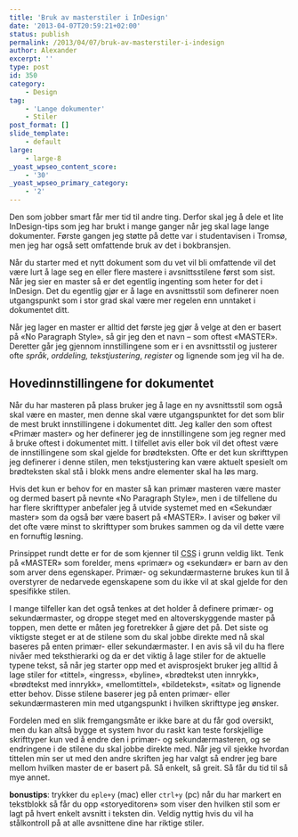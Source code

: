 ```yaml
---
title: 'Bruk av masterstiler i InDesign'
date: '2013-04-07T20:59:21+02:00'
status: publish
permalink: /2013/04/07/bruk-av-masterstiler-i-indesign
author: Alexander
excerpt: ''
type: post
id: 350
category:
    - Design
tag:
    - 'Lange dokumenter'
    - Stiler
post_format: []
slide_template:
    - default
large:
    - large-8
_yoast_wpseo_content_score:
    - '30'
_yoast_wpseo_primary_category:
    - '2'
---
```

Den som jobber smart får mer tid til andre ting. Derfor skal jeg å dele et lite InDesign-tips som jeg har brukt i mange ganger når jeg skal lage lange dokumenter. Første gangen jeg støtte på dette var i studentavisen i Tromsø, men jeg har også sett omfattende bruk av det i bokbransjen.

Når du starter med et nytt dokument som du vet vil bli omfattende vil det være lurt å lage seg en eller flere mastere i avsnittsstilene først som sist. Når jeg sier en master så er det egentlig ingenting som heter for det i InDesign. Det du egentlig gjør er å lage en avsnittsstil som definerer noen utgangspunkt som i stor grad skal være mer regelen enn unntaket i dokumentet ditt.

Når jeg lager en master er alltid det første jeg gjør å velge at den er basert på «No Paragraph Style», så gir jeg den et navn – som oftest «MASTER». Deretter går jeg gjennom innstillingene som er i en avsnittsstil og justerer ofte *språk*, *orddeling,* *tekstjustering*, *register* og lignende som jeg vil ha de.

<!-- - ![](../../../../../uploads/2013/04/01-Master_InDesign.png)
- ![](../../../../../uploads/2013/04/02-Master_velg-spraak_InDesign.png)
- ![](../../../../../uploads/2013/04/03-Master_velg-spraak_InDesign.png)
- ![](../../../../../uploads/2013/04/04-Master_velg-register_InDesign.png)
- ![](../../../../../uploads/2013/04/05-Master_velg-tekstjustering_InDesign.png.png) -->

Hovedinnstillingene for dokumentet
----------------------------------

Når du har masteren på plass bruker jeg å lage en ny avsnittsstil som også skal være en master, men denne skal være utgangspunktet for det som blir de mest brukt innstillingene i dokumentet ditt. Jeg kaller den som oftest «Primær master» og her definerer jeg de innstillingene som jeg regner med å bruke oftest i dokumentet mitt. I tilfellet avis eller bok vil det oftest være de innstillingene som skal gjelde for brødteksten. Ofte er det kun skrifttypen jeg definerer i denne stilen, men tekstjustering kan være aktuelt spesielt om brødteksten skal stå i blokk mens andre elementer skal ha løs marg.

<!-- <div class="wp-block-image">![06-PrimaerMaster_opprett_InDesign.png](../../../../../uploads/2013/04/06-PrimaerMaster_opprett_InDesign.png.png)</div><div class="wp-block-image">![07-PrimaerMaster_basis_InDesign.png](../../../../../uploads/2013/04/07-PrimaerMaster_basis_InDesign.png.png)</div> -->

Hvis det kun er behov for en master så kan primær masteren være master og dermed basert på nevnte «No Paragraph Style», men i de tilfellene du har flere skrifttyper anbefaler jeg å utvide systemet med en «Sekundær master» som da også bør være basert på «MASTER». I aviser og bøker vil det ofte være minst to skrifttyper som brukes sammen og da vil dette være en fornuftig løsning.

Prinsippet rundt dette er for de som kjenner til <abbr title="Cascading Stylesheet">CSS</abbr> i grunn veldig likt. Tenk på «MASTER» som forelder, mens «primær» og «sekundær» er barn av den som arver dens egenskaper. Primær- og sekundærmasterne brukes kun til å overstyrer de nedarvede egenskapene som du ikke vil at skal gjelde for den spesifikke stilen.

I mange tilfeller kan det også tenkes at det holder å definere primær- og sekundærmaster, og droppe steget med en altoverskyggende master på toppen, men dette er måten jeg foretrekker å gjøre det på. Det siste og viktigste steget er at de stilene som du skal jobbe direkte med nå skal baseres på enten primær- eller sekundærmaster. I en avis så vil du ha flere nivåer med teksthierarki og da er det viktig å lage stiler for de aktuelle typene tekst, så når jeg starter opp med et avisprosjekt bruker jeg alltid å lage stiler for «tittel», «ingress», «byline», «brødtekst uten innrykk», «brødtekst med innrykk», «mellomtittel», «bildetekst», «sitat» og lignende etter behov. Disse stilene baserer jeg på enten primær- eller sekundærmasteren min med utgangspunkt i hvilken skrifttype jeg ønsker.

<!-- <div class="wp-block-image"><figure class="alignleft">[![08-Brodtekststil_InDesign](../../../../../uploads/2013/04/08-Brodtekststil_InDesign.png)](http://ap.local/wp-content/uploads/2013/04/08-Brodtekststil_InDesign.png)</figure></div><div class="wp-block-image"><figure class="alignleft">[![09-Tittelstil_InDesign](../../../../../uploads/2013/04/09-Tittelstil_InDesign.png)](http://ap.local/wp-content/uploads/2013/04/09-Tittelstil_InDesign.png)</figure></div> -->

Fordelen med en slik fremgangsmåte er ikke bare at du får god oversikt, men du kan altså bygge et system hvor du raskt kan teste forskjellige skrifttyper kun ved å endre den i primær- og sekundærmasteren, og se endringene i de stilene du skal jobbe direkte med. Når jeg vil sjekke hvordan tittelen min ser ut med den andre skriften jeg har valgt så endrer jeg bare mellom hvilken master de er basert på. Så enkelt, så greit. Så får du tid til så mye annet.

<!-- <div class="wp-block-image"><figure class="alignleft">[![10-Avsnittsstiler_InDesign](../../../../../uploads/2013/04/10-Avsnittsstiler_InDesign.png)](http://ap.local/wp-content/uploads/2013/04/10-Avsnittsstiler_InDesign.png)</figure></div> -->

**bonustips**: trykker du `eple+y` (mac) eller `ctrl+y` (pc) når du har markert en tekstblokk så får du opp «storyeditoren» som viser den hvilken stil som er lagt på hvert enkelt avsnitt i teksten din. Veldig nyttig hvis du vil ha stålkontroll på at alle avsnittene dine har riktige stiler.
